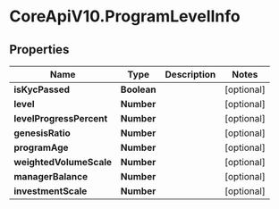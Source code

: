 # CoreApiV10.ProgramLevelInfo

## Properties
Name | Type | Description | Notes
------------ | ------------- | ------------- | -------------
**isKycPassed** | **Boolean** |  | [optional] 
**level** | **Number** |  | [optional] 
**levelProgressPercent** | **Number** |  | [optional] 
**genesisRatio** | **Number** |  | [optional] 
**programAge** | **Number** |  | [optional] 
**weightedVolumeScale** | **Number** |  | [optional] 
**managerBalance** | **Number** |  | [optional] 
**investmentScale** | **Number** |  | [optional] 


